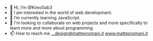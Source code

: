 - 👋 Hi, I’m @Kimo5ab3
- 👀 I am interested in the world of web development.
- 🌱 I’m currently learning JavaScript.
- 💞️ I'm looking to collaborate on web projects and more specifically to learn more and more about programming.
- 📫 How to reach me ...design@matteoromani.it www.matteoromani.it 

<!---
Kimo5ab3/Kimo5ab3 is a ✨ special ✨ repository because its `README.md` (this file) appears on your GitHub profile.
You can click the Preview link to take a look at your changes.
--->

